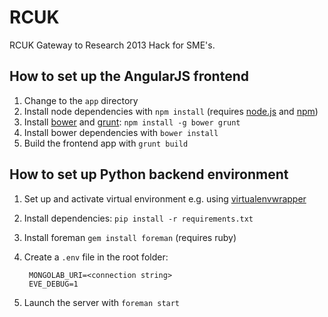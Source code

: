 RCUK
====

RCUK Gateway to Research 2013 Hack for SME's.

## How to set up the AngularJS frontend
1. Change to the `app` directory
2. Install node dependencies with `npm install` (requires [node.js] and [npm])
3. Install [bower] and [grunt]: `npm install -g bower grunt`
4. Install bower dependencies with `bower install`
5. Build the frontend app with `grunt build`

## How to set up Python backend environment
1. Set up and activate virtual environment e.g. using [virtualenvwrapper]
2. Install dependencies: `pip install -r requirements.txt`
4. Install foreman `gem install foreman` (requires ruby)
5. Create a `.env` file in the root folder:

        MONGOLAB_URI=<connection string>
        EVE_DEBUG=1
6. Launch the server with `foreman start`

[node.js]: http://nodejs.org
[npm]: https://npmjs.org
[bower]: http://bower.io
[grunt]: http://gruntjs.com
[virtualenvwrapper]: https://pypi.python.org/pypi/virtualenvwrapper
